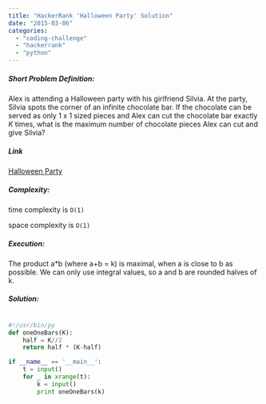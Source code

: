 ```yaml
---
title: "HackerRank 'Halloween Party' Solution"
date: "2015-03-06"
categories: 
  - "coding-challenge"
  - "hackerrank"
  - "python"
---
```


##### Short Problem Definition:

Alex is attending a Halloween party with his girlfriend Silvia. At the party, Silvia spots the corner of an infinite chocolate bar. If the chocolate can be served as only 1 x 1 sized pieces and Alex can cut the chocolate bar exactly _K_ times, what is the maximum number of chocolate pieces Alex can cut and give Silvia?

##### Link

[Halloween Party](https://www.hackerrank.com/challenges/halloween-party)

##### Complexity:

time complexity is `O(1)`

space complexity is `O(1)`

##### Execution:

The product a\*b (where a+b = k) is maximal, when a is close to b as possible. We can only use integral values, so a and b are rounded halves of k.

##### Solution:

```python

#!/usr/bin/py
def oneOneBars(K):
    half = K//2
    return half * (K-half)

if __name__ == '__main__':
    t = input()
    for _ in xrange(t):
        k = input()
        print oneOneBars(k)
```
